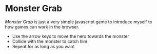 # Monster Grab

*Monster Grab* is just a very simple javascript game to introduce myself to how games can work in the browser.
* Use the arrow keys to move the hero towards the monster
* Collide with the monster to catch him
* Repeat for as long as you want
